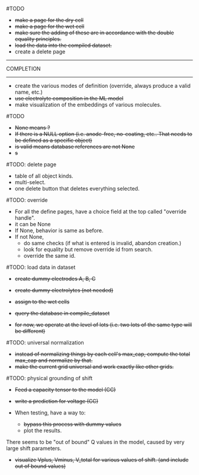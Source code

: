 #TODO

- ~~make a page for the dry cell~~
- ~~make a page for the wet cell~~
- ~~make sure the adding of these are in accordance with the double equality principles.~~
- ~~load the data into the compiled dataset.~~
- create a delete page

----------------------

COMPLETION

----------------------

- create the various modes of definition 
 (override, always produce a valid name, etc.)
- ~~use electrolyte composition in the ML model~~
- make visualization of the embeddings of various molecules.


#TODO

- ~~None means ?~~
- ~~If there is a NULL option (i.e. anode-free, no-coating, etc.. That needs to be defined as a specific object)~~
- ~~is valid means database references are not None~~
- ~~s~~ 


#TODO: delete page
- table of all object kinds.
- multi-select.
- one delete button that deletes everything selected.

#TODO: override

- For all the define pages, have a choice field at the top called "override handle".
- it can be None
- If None, behavior is same as before.
- If not None, 
  - do same checks (if what is entered is invalid, abandon creation.)
  - look for equality but remove override id from search.
  - override the same id.


#TODO: load data in dataset

- ~~create dummy electrodes A, B, C~~
- ~~create dummy electrolytes (not needed)~~
- ~~assign to the wet cells~~
- ~~query the database in compile_dataset~~

- ~~for now, we operate at the level of lots (i.e. two lots of the same type will be different)~~

#TODO: universal normalization

- ~~instead of normalizing things by each cell's max_cap, compute the total max_cap and normalize by that.~~
- ~~make the current grid universal and work exactly like other grids.~~


#TODO: physical grounding of shift

- ~~Feed a capacity tensor to the model (CC)~~
- ~~write a prediction for voltage (CC)~~

- When testing, have a way to:
    - ~~bypass this process with dummy values~~
    - plot the results.
    
There seems to be "out of bound" Q values in the model, caused by very large shift
parameters.

- ~~visualize Vplus, Vminus, V_total for various values of shift. 
(and include out of bound values)~~


